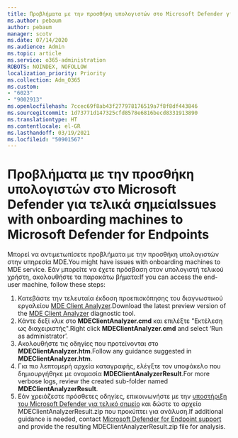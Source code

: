 ```yaml
---
title: Προβλήματα με την προσθήκη υπολογιστών στο Microsoft Defender για τελικά σημεία
ms.author: pebaum
author: pebaum
manager: scotv
ms.date: 07/14/2020
ms.audience: Admin
ms.topic: article
ms.service: o365-administration
ROBOTS: NOINDEX, NOFOLLOW
localization_priority: Priority
ms.collection: Adm_O365
ms.custom:
- "6023"
- "9002913"
ms.openlocfilehash: 7ccec69f8ab43f277978176519a7f8f8df443846
ms.sourcegitcommit: 1d73771d147325cfd8578e6816becd8331913890
ms.translationtype: HT
ms.contentlocale: el-GR
ms.lasthandoff: 03/19/2021
ms.locfileid: "50901567"
---
```

# <a name="issues-with-onboarding-machines-to-microsoft-defender-for-endpoints"></a><span data-ttu-id="a5c78-102">Προβλήματα με την προσθήκη υπολογιστών στο Microsoft Defender για τελικά σημεία</span><span class="sxs-lookup"><span data-stu-id="a5c78-102">Issues with onboarding machines to Microsoft Defender for Endpoints</span></span>

<span data-ttu-id="a5c78-103">Μπορεί να αντιμετωπίσετε προβλήματα με την προσθήκη υπολογιστών στην υπηρεσία MDE.</span><span class="sxs-lookup"><span data-stu-id="a5c78-103">You might have issues with onboarding machines to MDE service.</span></span> <span data-ttu-id="a5c78-104">Εάν μπορείτε να έχετε πρόσβαση στον υπολογιστή τελικού χρήστη, ακολουθήστε τα παρακάτω βήματα:</span><span class="sxs-lookup"><span data-stu-id="a5c78-104">If you can access the end-user machine, follow these steps:</span></span>

1. <span data-ttu-id="a5c78-105">Κατεβάστε την τελευταία έκδοση προεπισκόπησης του διαγνωστικού εργαλείου [MDE Client Analyzer](https://aka.ms/betamdeanalyzer).</span><span class="sxs-lookup"><span data-stu-id="a5c78-105">Download the latest preview version of the [MDE Client Analyzer](https://aka.ms/betamdeanalyzer) diagnostic tool.</span></span>
2. <span data-ttu-id="a5c78-106">Κάντε δεξί κλικ στο **MDEClientAnalyzer.cmd** και επιλέξτε "Εκτέλεση ως διαχειριστής".</span><span class="sxs-lookup"><span data-stu-id="a5c78-106">Right click **MDEClientAnalyzer.cmd** and select ‘Run as administrator’.</span></span>
3. <span data-ttu-id="a5c78-107">Ακολουθήστε τις οδηγίες που προτείνονται στο **MDEClientAnalyzer.htm**.</span><span class="sxs-lookup"><span data-stu-id="a5c78-107">Follow any guidance suggested in **MDEClientAnalyzer.htm**.</span></span>
4. <span data-ttu-id="a5c78-108">Για πιο λεπτομερή αρχεία καταγραφής, ελέγξτε τον υποφάκελο που δημιουργήθηκε με ονομασία **MDEClientAnalyzerResult**.</span><span class="sxs-lookup"><span data-stu-id="a5c78-108">For more verbose logs, review the created sub-folder named **MDEClientAnalyzerResult**.</span></span>
5. <span data-ttu-id="a5c78-109">Εάν χρειάζεστε πρόσθετες οδηγίες, επικοινωνήστε με την [υποστήριξη του Microsoft Defender για τελικό σημείο](https://docs.microsoft.com/windows/security/threat-protection/microsoft-defender-atp/contact-support) και δώστε το αρχείο MDEClientAnalyzerResult.zip που προκύπτει για ανάλυση.</span><span class="sxs-lookup"><span data-stu-id="a5c78-109">If additional guidance is needed, contact [Microsoft Defender for Endpoint support](https://docs.microsoft.com/windows/security/threat-protection/microsoft-defender-atp/contact-support) and provide the resulting MDEClientAnalyzerResult.zip file for analysis.</span></span>
